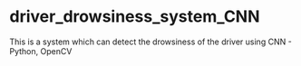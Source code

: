 # driver_drowsiness_system_CNN
This is a system which can detect the drowsiness of the driver using CNN - Python, OpenCV
